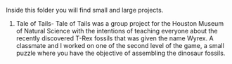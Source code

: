 Inside this folder you will find small and large projects.

1. Tale of Tails- Tale of Tails was a group project for the Houston Museum of Natural Science with the intentions of teaching everyone about the recently discovered T-Rex fossils that was given the name Wyrex. A classmate and I worked on one of the second level of the game, a small puzzle where you have the objective of assembling the dinosaur fossils.

